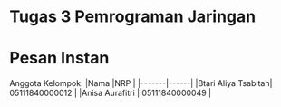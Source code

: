 # Tugas 3 Pemrograman Jaringan
# Pesan Instan

Anggota Kelompok:
|Nama   |NRP   |
|-------|------|
|Btari Aliya Tsabitah| 05111840000012     |
|Anisa Aurafitri     | 05111840000049     |
